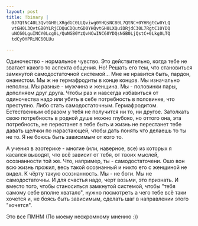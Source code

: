 ```yaml
--- 
layout: post
title: !binary |
  0J7QtNC40L3QvtGH0LXRgdGC0LLQviwg0YHQsNC80L7QtNC+0YHRgtCw0YLQ
  vtGH0L3QvtGB0YLRjCDQuCDQutGD0YHQvtGH0LXQuiDRjdC30L7RgtC10YDQ
  uNC60LguINCY0Lcg0L/QuNGB0YzQvNCwINC60YDQsNGB0LjQstC+0Lkg0LTQ
  tdCy0YPRiNC60LUu

---
```

 Одиночество - нормальное чувство. Это действительно, когда тебе не зватает какого то аспекта общения. Но! Решать его тем, что становиться замкнутой самодостаточной системой...
Мне не нравится быть, пардон, онанистом. Мы ж не гермафродиты в конце концов. Мы изначально неполны. Мы разные - мужчина и женщина. Мы - половинки пары, дополняем друг друга. Чтобы раз и навсегда избавиться от одиночества надо или убить в себе потребность в половинке, что преступно. Либо стать самодостаточным. Гермафродитом. Естественным образом у тебя не получится ни то, ни другое. Затолкать свою потребность в родной душе можно глубоко, но оттого она, эта потребность, не перестанет в тебе быть и жизнь не перестанет тебе давать щелчки по нарастающей, чтобы дать понять что делаешь то ты не то.
Я не боюсь быть зависимым от кого то.

А учения в эзотерике - многие (или, наверное, все) из которых я касался выводят, что всё зависит от тебя, от твоих мыслей, осознанности той же. Что, например, ты - самодостаточени. Ошо вон всю жизнь прожил, весь такой осознанный и никто его с женщиной не видел. К чёрту такую осознанность. Мы - не боги. Мы не самодостаточны. И для счастья надо, черт возьми, это признать. И вместо того, чтобы станоситься замкнутой системой, чтобы "тебя самому себе вполне хватало", нужно посмотреть а чего тебе всё таки хочется и, не боясь быть зависимым, сделать шаг в направлении этого "хочется".

Это все ПМНМ (По моему нескромному мнению :))
